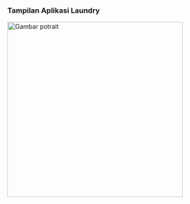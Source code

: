 <h3>Tampilan Aplikasi Laundry</h3>
<img scr="https://github.com/cahayaaya/laundry/blob/master/WhatsApp%20Image%202025-02-19%20at%2010.40.54%20(1).jpeg?raw=true" alt="Gambar potrait"
width="400">
